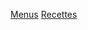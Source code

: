 <a href="/Antoinelemarchand.github.io/menu/html/">Menus</a>
<a href="/Antoinelemarchand.github.io/recipe/html/">Recettes</a>
